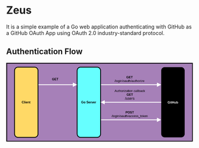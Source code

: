 # Zeus
It is a simple example of a Go web application authenticating with GitHub as a GitHub OAuth App using OAuth 2.0 industry-standard protocol.

## Authentication Flow
![authentication-flow](/oauth2-flow.png "Application Authentication flow")
